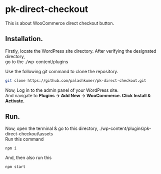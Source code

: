 # pk-direct-checkout
This is about WooCommerce direct checkout button.
## Installation.
Firstly, locate the WordPress site directory. After verifying the designated directory, <br>
go to the ./wp-content/plugins

Use the following git command to clone the repository. <br>
```bash
git clone https://github.com/palashkumer/pk-direct-checkout.git
```
Now, Log in to the admin panel of your WordPress site. <br> And navigate to <b>Plugins → Add New → WooCommerce. Click Install & Activate.</b>

## Run.
Now, open the terminal & go to this directory, ./wp-content/plugins\pk-direct-checkout\assets </br>
Run this command
```
npm i
```
And, then also run this
```
npm start
```
